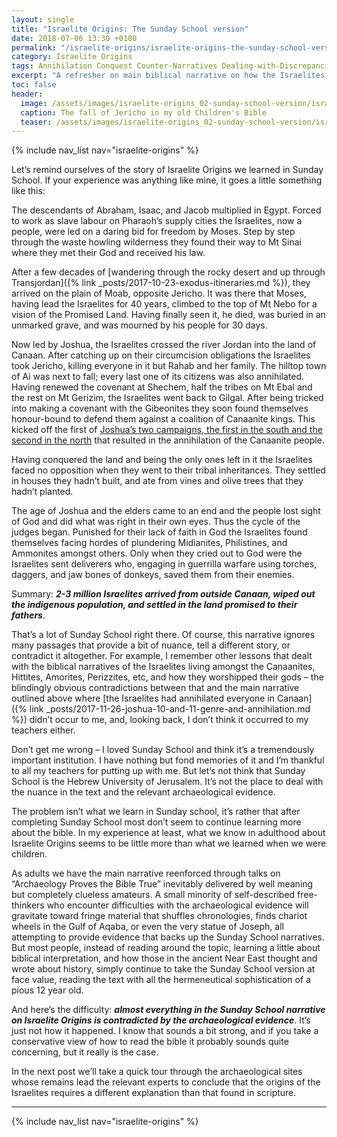 ```yaml
---
layout: single
title: "Israelite Origins: The Sunday School version"
date: 2018-07-06 13:30 +0100
permalink: "/israelite-origins/israelite-origins-the-sunday-school-version/"
category: Israelite Origins
tags: Annihilation Conquest Counter-Narratives Dealing-with-Discrepancies Hermeneutics Historicity Israelite-Origins Joshua Sunday-School
excerpt: "A refresher on main biblical narrative on how the Israelites came to be in Canaan."
toc: false
header:
  image: /assets/images/israelite-origins_02-sunday-school-version/israelite_origins_the_sunday_school_version.jpg
  caption: The fall of Jericho in my old Children's Bible
  teaser: /assets/images/israelite-origins_02-sunday-school-version/israelite_origins_the_sunday_school_version_teaser.png
---
```


{% include nav_list nav="israelite-origins" %}

Let’s remind ourselves of the story of Israelite Origins we learned in Sunday School. If your experience was anything like mine, it goes a little something like this:

The descendants of Abraham, Isaac, and Jacob multiplied in Egypt. Forced to work as slave labour on Pharaoh’s supply cities the Israelites, now a people, were led on a daring bid for freedom by Moses. Step by step through the waste howling wilderness they found their way to Mt Sinai where they met their God and received his law.

After a few decades of [wandering through the rocky desert and up through Transjordan]({% link _posts/2017-10-23-exodus-itineraries.md %}), they arrived on the plain of Moab, opposite Jericho. It was there that Moses, having lead the Israelites for 40 years, climbed to the top of Mt Nebo for a vision of the Promised Land. Having finally seen it, he died, was buried in an unmarked grave, and was mourned by his people for 30 days.

Now led by Joshua, the Israelites crossed the river Jordan into the land of Canaan. After catching up on their circumcision obligations the Israelites took Jericho, killing everyone in it but Rahab and her family. The hilltop town of Ai was next to fall; every last one of its citizens was also annihilated. Having renewed the covenant at Shechem, half the tribes on Mt Ebal and the rest on Mt Gerizim, the Israelites went back to Gilgal. After being tricked into making a covenant with the Gibeonites they soon found themselves honour-bound to defend them against a coalition of Canaanite kings. This kicked off the first of [Joshua’s two campaigns, the first in the south and the second in the north](/series/joshua-10-and-11) that resulted in the annihilation of the Canaanite people.

Having conquered the land and being the only ones left in it the Israelites faced no opposition when they went to their tribal inheritances. They settled in houses they hadn’t built, and ate from vines and olive trees that they hadn’t planted.

The age of Joshua and the elders came to an end and the people lost sight of God and did what was right in their own eyes. Thus the cycle of the judges began. Punished for their lack of faith in God the Israelites found themselves facing hordes of plundering Midianites, Philistines, and Ammonites amongst others. Only when they cried out to God were the Israelites sent deliverers who, engaging in guerrilla warfare using torches, daggers, and jaw bones of donkeys, saved them from their enemies.

Summary: _**2-3 million Israelites arrived from outside Canaan, wiped out the indigenous population, and settled in the land promised to their fathers**_.

That’s a lot of Sunday School right there. Of course, this narrative ignores many passages that provide a bit of nuance, tell a different story, or contradict it altogether. For example, I remember other lessons that dealt with the biblical narratives of the Israelites living amongst the Canaanites, Hittites, Amorites, Perizzites, etc, and how they worshipped their gods – the blindingly obvious contradictions between that and the main narrative outlined above where [the Israelites had annihilated everyone in Canaan]({% link _posts/2017-11-26-joshua-10-and-11-genre-and-annihilation.md %}) didn’t occur to me, and, looking back, I don’t think it occurred to my teachers either.

Don’t get me wrong – I loved Sunday School and think it’s a tremendously important institution. I have nothing but fond memories of it and I’m thankful to all my teachers for putting up with me. But let’s not think that Sunday School is the Hebrew University of Jerusalem. It’s not the place to deal with the nuance in the text and the relevant archaeological evidence.

The problem isn’t what we learn in Sunday school, it’s rather that after completing Sunday School most don’t seem to continue learning more about the bible. In my experience at least, what we know in adulthood about Israelite Origins seems to be little more than what we learned when we were children.

As adults we have the main narrative reenforced through talks on “Archaeology Proves the Bible True” inevitably delivered by well meaning but completely clueless amateurs. A small minority of self-described free-thinkers who encounter difficulties with the archaeological evidence will gravitate toward fringe material that shuffles chronologies, finds chariot wheels in the Gulf of Aqaba, or even the very statue of Joseph, all attempting to provide evidence that backs up the Sunday School narratives. But most people, instead of reading around the topic, learning a little about biblical interpretation, and how those in the ancient Near East thought and wrote about history, simply continue to take the Sunday School version at face value, reading the text with all the hermeneutical sophistication of a pious 12 year old.

And here’s the difficulty: _**almost everything in the Sunday School narrative on Israelite Origins is contradicted by the archaeological evidence**_. It’s just not how it happened. I know that sounds a bit strong, and if you take a conservative view of how to read the bible it probably sounds quite concerning, but it really is the case.

In the next post we’ll take a quick tour through the archaeological sites whose remains lead the relevant experts to conclude that the origins of the Israelites requires a different explanation than that found in scripture.

---

{% include nav_list nav="israelite-origins" %}
